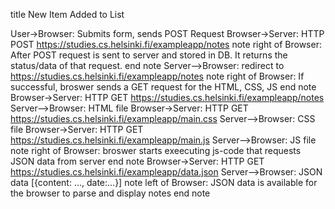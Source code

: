 title New Item Added to List

User->Browser: Submits form, sends POST Request
Browser->Server: HTTP POST https://studies.cs.helsinki.fi/exampleapp/notes
note right of Browser:
After POST request is sent to server
and stored in DB. It returns the status/data
of that request.
end note
Server-->Browser: redirect to https://studies.cs.helsinki.fi/exampleapp/notes
note right of Browser:
If successful, broswer sends a GET
request for the HTML, CSS, JS
end note
Browser->Server: HTTP GET https://studies.cs.helsinki.fi/exampleapp/notes
Server-->Browser: HTML file
Browser->Server: HTTP GET https://studies.cs.helsinki.fi/exampleapp/main.css
Server-->Browser: CSS file
Browser->Server: HTTP GET https://studies.cs.helsinki.fi/exampleapp/main.js
Server-->Browser: JS file
note right of Browser:
broswer starts exeecuting js-code
that requests JSON data from server
end note
Browser->Server: HTTP GET https://studies.cs.helsinki.fi/exampleapp/data.json
Server-->Browser: JSON data [{content: ..., date:...}]
note left of Browser:
JSON data is available for the browser to
parse and display notes
end note
